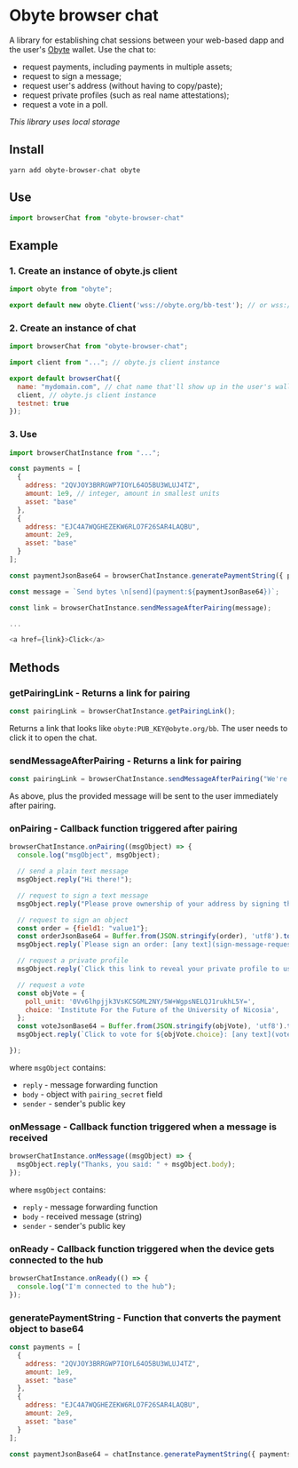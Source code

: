 # Obyte browser chat

A library for establishing chat sessions between your web-based dapp and the user's [Obyte](https://obyte.org) wallet. Use the chat to:

* request payments, including payments in multiple assets;
* request to sign a message;
* request user's address (without having to copy/paste);
* request private profiles (such as real name attestations);
* request a vote in a poll.

*This library uses local storage*

## Install
``yarn add obyte-browser-chat obyte``

## Use
```js
import browserChat from "obyte-browser-chat"
```
 
## Example

### 1. Create an instance of obyte.js client
```js 
import obyte from "obyte";

export default new obyte.Client('wss://obyte.org/bb-test'); // or wss://obyte.org/bb for livenet
```

### 2. Create an instance of chat
```js 
import browserChat from "obyte-browser-chat";

import client from "..."; // obyte.js client instance

export default browserChat({
  name: "mydomain.com", // chat name that'll show up in the user's wallet
  client, // obyte.js client instance
  testnet: true
});
```


### 3. Use
```js 
import browserChatInstance from "..."; 

const payments = [
  {
    address: "2QVJOY3BRRGWP7IOYL64O5BU3WLUJ4TZ",
    amount: 1e9, // integer, amount in smallest units
    asset: "base"
  },
  {
    address: "EJC4A7WQGHEZEKW6RLO7F26SAR4LAQBU",
    amount: 2e9,
    asset: "base"
  }
];

const paymentJsonBase64 = browserChatInstance.generatePaymentString({ payments });

const message = `Send bytes \n[send](payment:${paymentJsonBase64})`;

const link = browserChatInstance.sendMessageAfterPairing(message);

...

<a href={link}>Click</a>
```

## Methods

### getPairingLink - Returns a link for pairing

```js
const pairingLink = browserChatInstance.getPairingLink();
```
Returns a link that looks like `obyte:PUB_KEY@obyte.org/bb`. The user needs to click it to open the chat.

### sendMessageAfterPairing - Returns a link for pairing

```js
const pairingLink = browserChatInstance.sendMessageAfterPairing("We're glad to see you");
```
As above, plus the provided message will be sent to the user immediately after pairing.

### onPairing - Callback function triggered after pairing
```js
browserChatInstance.onPairing((msgObject) => {
  console.log("msgObject", msgObject);

  // send a plain text message
  msgObject.reply("Hi there!");

  // request to sign a text message
  msgObject.reply("Please prove ownership of your address by signing this message: [any text](sign-message-request:I confirm for domain.com that I own the address SPV5WIBQQT4DMW7UU5GWCMLYDVNGKECD)");

  // request to sign an object
  const order = {field1: "value1"};
  const orderJsonBase64 = Buffer.from(JSON.stringify(order), 'utf8').toString('base64');
  msgObject.reply(`Please sign an order: [any text](sign-message-request:${orderJsonBase64})`);

  // request a private profile
  msgObject.reply(`Click this link to reveal your private profile to us: [any text](profile-request:first_name,last_name,dob,country,id_type).`);

  // request a vote
  const objVote = {
    poll_unit: '0Vv6lhpjjk3VsKCSGML2NY/5W+WgpsNELQJ1rukhL5Y=',
    choice: 'Institute For the Future of the University of Nicosia',
  };
  const voteJsonBase64 = Buffer.from(JSON.stringify(objVote), 'utf8').toString('base64');
  msgObject.reply(`Click to vote for ${objVote.choice}: [any text](vote:${voteJsonBase64}).`);

});
```
where `msgObject` contains:
* `reply` - message forwarding function 
* `body` - object with `pairing_secret` field
* `sender` - sender's public key

### onMessage - Callback function triggered when a message is received

```js
browserChatInstance.onMessage((msgObject) => {
  msgObject.reply("Thanks, you said: " + msgObject.body);
});
```
where `msgObject` contains:
* `reply` - message forwarding function 
* `body` - received message (string)
* `sender` - sender's public key

### onReady - Callback function triggered when the device gets connected to the hub

```js
browserChatInstance.onReady(() => {
  console.log("I'm connected to the hub");
});
```

### generatePaymentString - Function that converts the payment object to base64

```js
const payments = [
  {
    address: "2QVJOY3BRRGWP7IOYL64O5BU3WLUJ4TZ",
    amount: 1e9,
    asset: "base"
  },
  {
    address: "EJC4A7WQGHEZEKW6RLO7F26SAR4LAQBU",
    amount: 2e9,
    asset: "base"
  }
];

const paymentJsonBase64 = chatInstance.generatePaymentString({ payments });
```